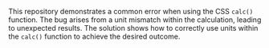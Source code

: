 This repository demonstrates a common error when using the CSS `calc()` function. The bug arises from a unit mismatch within the calculation, leading to unexpected results. The solution shows how to correctly use units within the `calc()` function to achieve the desired outcome.